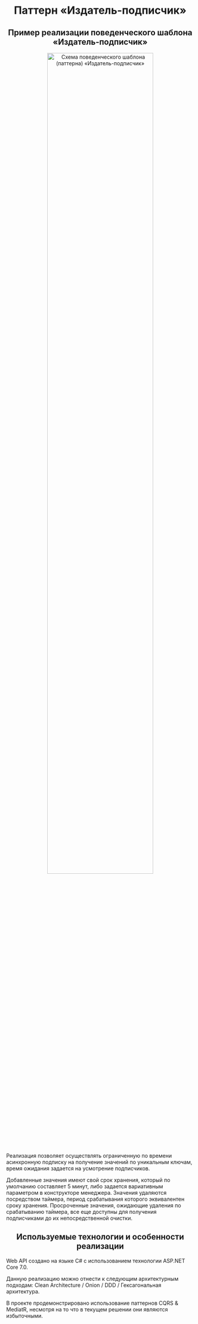 <h1 align="center">Паттерн «Издатель-подписчик»</h1>
<h2 align="center">Пример реализации поведенческого шаблона «Издатель-подписчик»</h2>

<div align="center">
  <img src="https://github.com/DeveloperSuccess/PublisherSubscriberPattern/assets/42216524/8746a184-7e0e-43ea-b6ce-6265beec4634" width="75%" alt="Схема поведенческого шаблона (паттерна) «Издатель-подписчик»"/>
</div>

<p>Реализация позволяет осуществлять ограниченную по времени асинхронную подписку на получение значений по уникальным ключам, время ожидания задается на усмотрение подписчиков.</p>
<p>Добавленные значения имеют свой срок хранения, который по умолчанию составляет 5 минут, либо задается вариативным параметром в конструкторе менеджера. Значения удаляются посредством таймера, период срабатывания которого эквивалентен сроку хранения. Просроченные значения, ожидающие удаления по срабатыванию таймера, все еще доступны для получения подписчиками до их непосредственной очистки.</p>

<h2 align="center">Используемые технологии и особенности реализации</h2>
<p>Web API создано на языке C# с использованием технологии ASP.NET Core 7.0.</p>
<p>Данную реализацию можно отнести к следующим архитектурным подходам: Clean Architecture / Onion / DDD / Гексагональная архитектура.</p>
<p>В проекте продемонстрировано использование паттернов CQRS & MediatR, несмотря на то что в текущем решении они являются избыточными.</p>

